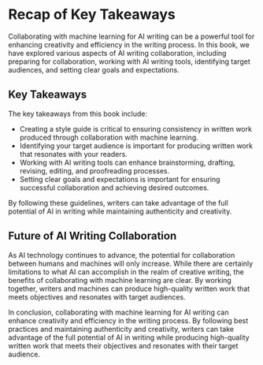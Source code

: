 Recap of Key Takeaways
===========================================

Collaborating with machine learning for AI writing can be a powerful tool for enhancing creativity and efficiency in the writing process. In this book, we have explored various aspects of AI writing collaboration, including preparing for collaboration, working with AI writing tools, identifying target audiences, and setting clear goals and expectations.

Key Takeaways
-------------

The key takeaways from this book include:

* Creating a style guide is critical to ensuring consistency in written work produced through collaboration with machine learning.
* Identifying your target audience is important for producing written work that resonates with your readers.
* Working with AI writing tools can enhance brainstorming, drafting, revising, editing, and proofreading processes.
* Setting clear goals and expectations is important for ensuring successful collaboration and achieving desired outcomes.

By following these guidelines, writers can take advantage of the full potential of AI in writing while maintaining authenticity and creativity.

Future of AI Writing Collaboration
----------------------------------

As AI technology continues to advance, the potential for collaboration between humans and machines will only increase. While there are certainly limitations to what AI can accomplish in the realm of creative writing, the benefits of collaborating with machine learning are clear. By working together, writers and machines can produce high-quality written work that meets objectives and resonates with target audiences.

In conclusion, collaborating with machine learning for AI writing can enhance creativity and efficiency in the writing process. By following best practices and maintaining authenticity and creativity, writers can take advantage of the full potential of AI in writing while producing high-quality written work that meets their objectives and resonates with their target audience.
